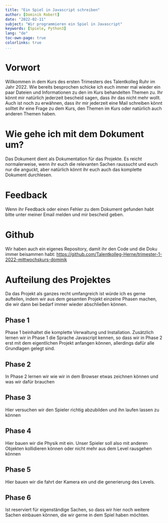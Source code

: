 ```yaml
---
title: "Ein Spiel in Javascript schreiben"
author: [Dominik Robert]
date: "2022-02-11"
subject: "Wir programmieren ein Spiel in Javascript"
keywords: [Spiele, Python3]
lang: "de"
toc-own-page: true
colorlinks: true
...
```


# Vorwort 
Willkommen in dem Kurs des ersten Trimesters des Talentkolleg Ruhr im Jahr 2022. Wie bereits besprochen schicke ich euch immer mal wieder ein paar Dateien und Informationen zu den im Kurs behandelten Themen zu. Ihr könnt mir natürlich jederzeit bescheid sagen, dass ihr das nicht mehr wollt. Auch ist noch zu erwähnen, dass ihr mir jederzeit eine Mail schreiben könnt solltet ihr eine Frage zu dem Kurs, den Themen im Kurs oder natürlich auch anderen Themen haben. 

# Wie gehe ich mit dem Dokument um?
Das Dokument dient als Dokumentation für das Projekte. Es reicht normalerweise, wenn ihr euch die relevanten Sachen raussucht und euch nur die anguckt, aber natürlich könnt ihr euch auch das komplette Dokument durchlesen. 

# Feedback 
Wenn ihr Feedback oder einen Fehler zu dem Dokument gefunden habt bitte unter meiner Email melden und mir bescheid geben. 

# Github
Wir haben auch ein eigenes Repository, damit ihr den Code und die Doku immer beisammen habt:
https://github.com/Talentkolleg-Herne/trimester-1-2022-mittwochskurs-dominik

# Aufteilung des Projektes
Da das Projekt als ganzes recht umfangreich ist würde ich es gerne aufteilen, indem wir aus dem gesamten Projekt einzelne Phasen machen, die wir dann bei bedarf immer wieder abschließen können.

## Phase 1
Phase 1 beinhaltet die komplette Verwaltung und Installation. Zusätzlich lernen wir in Phase 1 die Sprache Javascript kennen, so dass wir in Phase 2 erst mit dem eigentlichen Projekt anfangen können, allerdings dafür alle Grundlagen gelegt sind.

## Phase 2
In Phase 2 lernen wir wie wir in dem Browser etwas zeichnen können und was wir dafür brauchen

## Phase 3
Hier versuchen wir den Spieler richtig abzubilden und ihn laufen lassen zu können

## Phase 4
Hier bauen wir die Physik mit ein. Unser Spieler soll also mit anderen Objekten kollidieren können oder nicht mehr aus dem Level rausgehen können

## Phase 5
Hier bauen wir die fahrt der Kamera ein und die generierung des Levels.

## Phase 6
Ist reserviert für eigenständige Sachen, so dass wir hier noch weitere Sachen einbauen können, die wir gerne in dem Spiel haben möchten.
